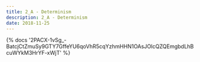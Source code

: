 ```yaml
---
title: 2_A - Determinism
description: 2_A - Determinism
date: 2018-11-25
---
```

<body style="margin:0">
{% docs '2PACX-1vSg_-BatcjCtZmuSy9GTY7GffeYU6qoVhR5cqYzhmHHN1OAsJOlcQZQEmgbdLhBcuWYkM3HrYF-xWjT' %}